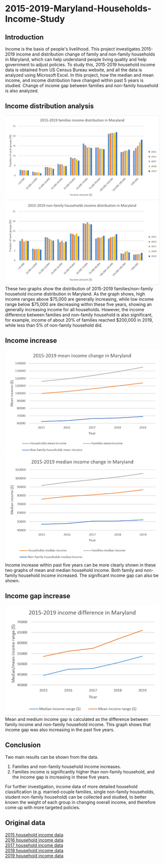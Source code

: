 # 2015-2019-Maryland-Households-Income-Study
## Introduction
Income is the basis of people's livelihood. This project investigates 2015-2019 income and distribution change of family and non-family households in Maryland, which can help understand people living quality and help government to adjust policies. To study this, 2015-2019 household income data is obtained from US Census Bureau website, and all the data is analyzed using Microsoft Excel. In this project, how the median and mean income, and income distribution have changed within past 5 years is studied. Change of income gap between families and non-family household is also analyzed. 
## Income distribution analysis
![alt text](https://github.com/zpren1998/2015-2019-Maryland-Households-Income-Study/blob/main/2015-2019%20Families%20Income%20distribution%20in%20Maryland.png)
![alt text](https://github.com/zpren1998/2015-2019-Maryland-Households-Income-Study/blob/main/2015-2019%20Non-family%20Income%20distribution%20in%20Maryland.png)  
These two graphs show the distribution of 2015-2019 families/non-family household income distribution in Maryland. As the graph shows, high income ranges above $75,000 are generally increasing, while low income range below $75,000 are decreasing within these five years, showing an generally increasing income for all households. However, the income difference between families and non-family household is also significant, for example, income of about 20% of families reached $200,000 in 2019, while less than 5% of non-family household did. 
## Income increase
![alt text](https://github.com/zpren1998/2015-2019-Maryland-Households-Income-Study/blob/main/2015-2019%20Mean%20Income%20change%20in%20Maryland.png)
![alt text](https://github.com/zpren1998/2015-2019-Maryland-Households-Income-Study/blob/main/2015-2019%20Median%20Income%20change%20in%20Maryland.png)  
Income increase within past five years can be more clearly shown in these two graphs of mean and median household income. Both family and non-family household income increased. The significant income gap can also be shown. 
## Income gap increase
![alt text](https://github.com/zpren1998/2015-2019-Maryland-Households-Income-Study/blob/main/2015-2019%20Income%20difference%20in%20Maryland.png)  
Mean and medium income gap is calculated as the difference between family income and non-family household income. This graph shows that income gap was also increasing in the past five years. 
## Conclusion
Two main results can be shown from the data. 
1. Families and non-family household income increases. 
2. Families income is significantly higher than non-family household, and the income gap is increasing in these five years.  

For further investigation, income data of more detailed household classification (e.g. married-couple families, single non-family households, student non-family household) can be collected and studied, to better known the weight of each group in changing overall income, and therefore come up with more targeted policies. 
## Original data
[2015 household income data](https://github.com/zpren1998/2015-2019-Maryland-Households-Income-Study/blob/main/Original%20Data_2015.csv)  
[2016 household income data](https://github.com/zpren1998/2015-2019-Maryland-Households-Income-Study/blob/main/Original%20Data_2016.csv)  
[2017 household income data](https://github.com/zpren1998/2015-2019-Maryland-Households-Income-Study/blob/main/Original%20Data_2017.csv)  
[2018 household income data](https://github.com/zpren1998/2015-2019-Maryland-Households-Income-Study/blob/main/Original%20Data_2018.csv)  
[2019 household income data](https://github.com/zpren1998/2015-2019-Maryland-Households-Income-Study/blob/main/Original%20Data_2019.csv)
